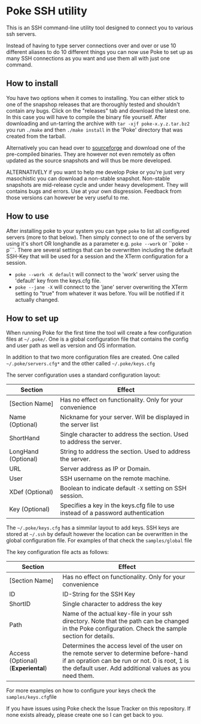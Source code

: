 # Poke SSH utility
This is an SSH command-line utility tool designed to connect you to various ssh servers. 

Instead of having to type server connections over and over or use 10 different aliases to do 10 different things you can now use Poke to set up as many SSH connections as you want and use them all with just one command.

## How to install
You have two options when it comes to installing. You can either stick to one of the snapshop releases that are thoroughly tested and shouldn't contain any bugs. Click on the "releases" tab and download the latest one. In this case you will have to compile the binary file yourself. After downloading and un-tarring the archive with ```tar -xjf poke-x.y.z.tar.bz2``` you run ```./make``` and then ```./make install``` in the 'Poke' directory that was created from the tarball.

Alternatively you can head over to <a href="http://sourceforge.net/projects/poke-ssh-manager/">sourceforge</a> and download one of the pre-compiled binaries. They are however not even remotely as often updated as the source snapshots and will thus be more developed.

ALTERNATIVELY if you want to help me develop Poke or you're just very masochistic you can download a non-stable snapshot. Non-stable snapshots are mid-release cycle and under heavy development. They will contains bugs and errors. Use at your own disgression. Feedback from those versions can however be very useful to me.

## How to use
After installing poke to your system you can type ```poke``` to list all configured servers (more to that below). Then simply connect to one of the servers by using it's short OR longhandle as a parameter e.g. ```poke --work``` or ``poke -p```.
There are several settings that can be overwritten including the default SSH-Key that will be used for a session and the XTerm configuration for a session.

+ ```poke --work -K default``` will connect to the 'work' server using the 'default' key from the keys.cfg file.
+ ```poke --jane -X``` will connect to the 'jane' server overwriting the XTerm setting to "true" from whatever it was before. You will be notified if it actually changed.

## How to set up
When running Poke for the first time the tool will create a few configuration files at ```~/.poke/```. One is a global configuration file that contains the config and user path as well as version and OS information.

In addition to that two more configuration files are created. One called ```~/.poke/servers.cfg*``` and the other called ```~/.poke/keys.cfg```

The server configuration uses a standard configuration layout:

| Section  | Effect |
| ------------- | ------------- |
| [Section Name]  | Has no effect on functionality. Only for your convenience |
| Name (Optional) | Nickname for your server. Will be displayed in the server list |
| ShortHand  | Single character to address the section. Used to address the server. |
| LongHand (Optional) | String to address the section. Used to address the server. |
| URL  | Server address as IP or Domain.  |
| User  | SSH username on the remote machine.  |
| XDef (Optional)  | Boolean to indicate default ```-X``` setting on SSH session.  |
| Key (Optional) | Specifies a key in the keys.cfg file to use instead of a password authentication  |

The ```~/.poke/keys.cfg``` has a simmilar layout to add keys. SSH keys are stored at ```~/.ssh``` by default however the location can be overwritten in the global configuration file. For examples of that check the ```samples/global``` file

The key configuration file acts as follows:

| Section  | Effect |
| ------------- | ------------- |
| [Section Name]  | Has no effect on functionality. Only for your convenience |
| ID | ID-String for the SSH Key|
| ShortID  | Single character to address the key |
| Path | Name of the actual key-file in your ssh directory. Note that the path can be changed in the Poke configuration. Check the sample section for details. |
| Access (Optional) (**Experiental**)  | Determines the access level of the user on the remote server to determine before-hand if an opration can be run or not. 0 is root, 1 is the default user. Add additional values as you need them.  |

For more examples on how to configure your keys check the ```samples/keys.cfg```file



If you have issues using Poke check the Issue Tracker on this repository. If none exists already, please create one so I can get back to you.
